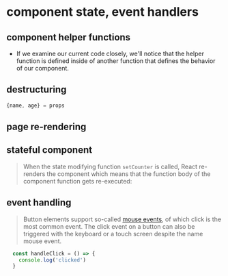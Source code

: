 # component state, event handlers

## component helper functions

- If we examine our current code closely, we'll notice that the helper function is defined inside of another function that defines the behavior of our component. 

## destructuring

```js
{name, age} = props
```

## page re-rendering

## stateful component

>When the state modifying function `setCounter` is called, React re-renders the component which means that the function body of the component function gets re-executed:

## event handling

>Button elements support so-called [mouse events], of which click is the most common event. The click event on a button can also be triggered with the keyboard or a touch screen despite the name mouse event.

[mouse events]: https://developer.mozilla.org/en-US/docs/Web/API/MouseEvent
[responding to events]: https://react.dev/learn/responding-to-events

```js
  const handleClick = () => {
    console.log('clicked')
  }

```